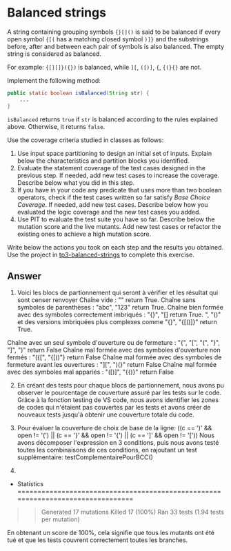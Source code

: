 # Balanced strings

A string containing grouping symbols `{}[]()` is said to be balanced if every open symbol `{[(` has a matching closed symbol `)]}` and the substrings before, after and between each pair of symbols is also balanced. The empty string is considered as balanced.

For example: `{[][]}({})` is balanced, while `][`, `([)]`, `{`, `{(}{}` are not.

Implement the following method:

```java
public static boolean isBalanced(String str) {
    ...
}
```

`isBalanced` returns `true` if `str` is balanced according to the rules explained above. Otherwise, it returns `false`.

Use the coverage criteria studied in classes as follows:

1. Use input space partitioning to design an initial set of inputs. Explain below the characteristics and partition blocks you identified.
2. Evaluate the statement coverage of the test cases designed in the previous step. If needed, add new test cases to increase the coverage. Describe below what you did in this step.
3. If you have in your code any predicate that uses more than two boolean operators, check if the test cases written so far satisfy *Base Choice Coverage*. If needed, add new test cases. Describe below how you evaluated the logic coverage and the new test cases you added.
4. Use PIT to evaluate the test suite you have so far. Describe below the mutation score and the live mutants. Add new test cases or refactor the existing ones to achieve a high mutation score.

Write below the actions you took on each step and the results you obtained.
Use the project in [tp3-balanced-strings](../code/tp3-balanced-strings) to complete this exercise.

## Answer

1) Voici les blocs de partionnement qui seront à vérifier et les résultat qui sont censer renvoyer
Chaîne vide : "" return True.
Chaîne sans symboles de parenthèses : "abc", "123" return True. 
Chaîne bien formée avec des symboles correctement imbriqués : "{}", "[] return True.
", "()" et des versions imbriquées plus complexes comme "{[]()}", "{[()]}" return True.

Chaîne avec un seul symbole d'ouverture ou de fermeture : "{", "[", "(", "}", "]", ")" return False
Chaîne mal formée avec des symboles d'ouverture non fermés : "({[", "{[()"} return False
Chaîne mal formée avec des symboles de fermeture avant les ouvertures : "][", ")(}" return False
Chaîne mal formée avec des symboles mal appariés : "([)]", "{{)}" return False

2) En créant des tests pour chaque blocs de partionnement, nous avons pu observer le pourcentage de couverture assuré par les tests sur le code. Grâce à la fonction testing de VS code, nous avons identifier les zones de codes qui n'étaient pas couvertes par les tests et avons créer de nouveaux tests jusqu'à obtenir une couverture totale du code.

3) Pour évaluer la couverture de choix de base de la ligne:
 ((c == ')' && open != '(') || (c == '}' && open != '{') || (c == ']' && open != '['))
 Nous avons décomposer l'expression en 3 conditions, puis nous avons testé toutes les combinaisons de ces conditions, en rajoutant un test supplémentaire: testComplementairePourBCC()

4) 
- Statistics
================================================================================
>> Generated 17 mutations Killed 17 (100%)
>> Ran 33 tests (1.94 tests per mutation)

En obtenant un score de 100%, cela signifie que tous les mutants ont été tué et que les tests couvrent correctement toutes les branches. 